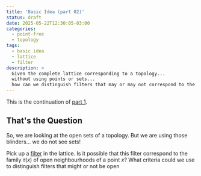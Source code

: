 ```yaml
---
title: 'Basic Idea (part 02)'
status: draft
date: 2025-05-22T12:30:05-03:00
categories:
  - point-free
  - topology
tags:
  - basic idea
  - lattice
  - filter
description: >
  Given the complete lattice corresponding to a topology...
  without using points or sets...
  how can we distinguish filters that may or may not correspond to the open neighbourhoods of a point?
---
```


This is the continuation of
[part 1](basic-idea-part-01).

That's the Question
-------------------

So, we are looking at the open sets of a topology.
But we are using those blinders...
we do not see sets!

Pick up a
[filter](https://en.wikipedia.org/wiki/Filter_(mathematics))
in the lattice.
Is it possible that this filter correspond to the family $\tau(x)$ of open neighbourhoods of a point $x$?
What criteria could we use to distinguish filters that might or not be open 
